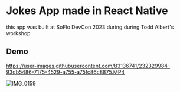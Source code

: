 # Jokes App made in React Native 

this app was built at SoFlo DevCon 2023 during during Todd Albert's workshop

## Demo
https://user-images.githubusercontent.com/83136741/232329984-93db5486-7175-4529-a755-a75fc86c8875.MP4



![IMG_0159](https://user-images.githubusercontent.com/83136741/235809751-ef52ed21-f002-4131-ad30-302d578f0f6a.PNG)
